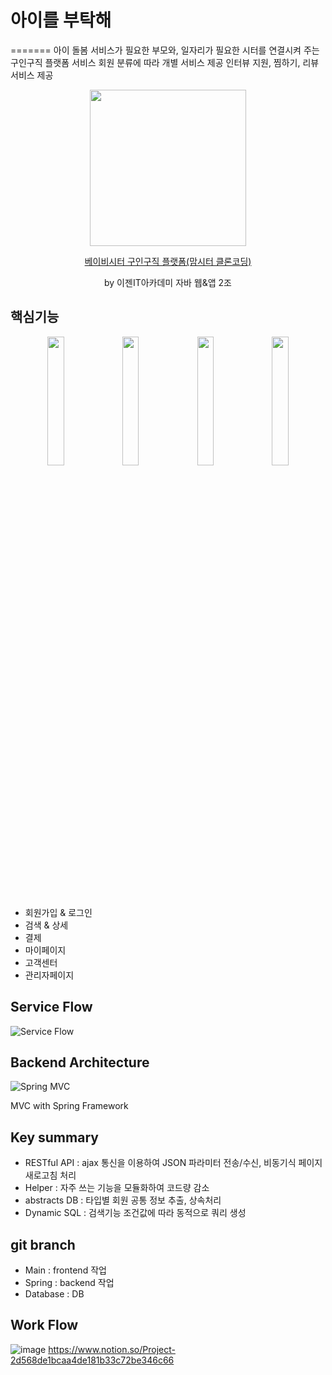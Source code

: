 # 아이를 부탁해
=======
아이 돌봄 서비스가 필요한 부모와, 일자리가 필요한 시터를 연결시켜 주는 구인구직 플랫폼 서비스
회원 분류에 따라 개별 서비스 제공
인터뷰 지원, 찜하기, 리뷰 서비스 제공

<p align="center"> <img src="https://user-images.githubusercontent.com/63278754/110749802-e9847c80-8284-11eb-944a-a0ef7c272982.gif" width="250" /> </p>

<p align="center"> <a href="http://itproject.ezenac.co.kr/abuhae/">
베이비시터 구인구직 플랫폼(맘시터 클론코딩)</a></p>
  
<p align="center">by 이젠IT아카데미 자바 웹&amp;앱 2조</p>

## 핵심기능

<p align="center">
<img src="https://user-images.githubusercontent.com/63278754/110744248-b50cc280-827c-11eb-98fb-625a2123c727.gif" width="23%" />
<img src="https://user-images.githubusercontent.com/63278754/110744256-b63def80-827c-11eb-87b5-4e95d899a1fd.gif" width="23%" />
<img src="https://user-images.githubusercontent.com/63278754/110744259-b76f1c80-827c-11eb-9c65-8e8d490855c4.gif" width="23%" />
<img src="https://user-images.githubusercontent.com/63278754/110744261-b8a04980-827c-11eb-8d78-3201087a86ec.gif" width="23%" />
</p>

- 회원가입 &amp; 로그인
- 검색 &amp; 상세
- 결제
- 마이페이지
- 고객센터
- 관리자페이지

## Service Flow

![Service Flow](https://user-images.githubusercontent.com/63278754/110744101-7b3bbc00-827c-11eb-8a99-424d2070cf19.png)

## Backend Architecture

![Spring MVC](https://user-images.githubusercontent.com/63278754/110744967-e76aef80-827d-11eb-9fa8-ffd799628b20.png)

MVC with Spring Framework

## Key summary

- RESTful API : ajax 통신을 이용하여 JSON 파라미터 전송/수신, 비동기식 페이지 새로고침 처리
- Helper : 자주 쓰는 기능을 모듈화하여 코드량 감소
- abstracts DB : 타입별 회원 공통 정보 추출, 상속처리
- Dynamic SQL : 검색기능 조건값에 따라 동적으로 쿼리 생성

## git branch

- Main : frontend 작업
- Spring : backend 작업
- Database : DB

## Work Flow

![image](https://user-images.githubusercontent.com/63278754/110747713-15eac980-8282-11eb-8f0f-7be50c207b49.png)
https://www.notion.so/Project-2d568de1bcaa4de181b33c72be346c66
